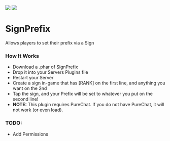 [![](https://poggit.pmmp.io/shield.state/SignPrefix)](https://poggit.pmmp.io/p/SignPrefix)
<a href="https://poggit.pmmp.io/p/SignPrefix"><img src="https://poggit.pmmp.io/shield.state/SignPrefix"></a>

# SignPrefix
Allows players to set their prefix via a Sign

### How It Works
- Download a .phar of SignPrefix
- Drop it into your Servers Plugins file
- Restart your Server
- Create a sign in-game that has [RANK] on the first line, and anything you want on the 2nd
- Tap the sign, and your Prefix will be set to whatever you put on the second line!
- **NOTE:** This plugin requires PureChat. If you do not have PureChat, it will not work (or even load).

### TODO:
- Add Permissions
